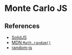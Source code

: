 # Monte Carlo JS

## References

- [SolidJS](https://www.solidjs.com/)
- [MDN `Math.random()`](https://developer.mozilla.org/en-US/docs/Web/JavaScript/Reference/Global_Objects/Math/random)
- [random-js](https://www.npmjs.com/package/random-js)
